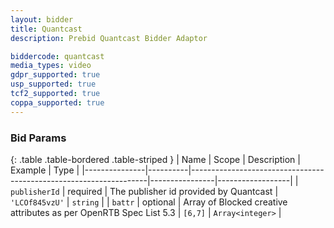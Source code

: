 ```yaml
---
layout: bidder
title: Quantcast
description: Prebid Quantcast Bidder Adaptor

biddercode: quantcast
media_types: video
gdpr_supported: true
usp_supported: true
tcf2_supported: true
coppa_supported: true
---
```


### Bid Params

{: .table .table-bordered .table-striped }
| Name          | Scope    | Description                                                       | Example        | Type             |
|---------------|----------|-------------------------------------------------------------------|----------------|------------------|
| `publisherId` | required | The publisher id provided by Quantcast                            | `'LCOf845vzU'` | `string`         |
| `battr`       | optional | Array of Blocked creative attributes as per OpenRTB Spec List 5.3 | `[6,7]`        | `Array<integer>` |

